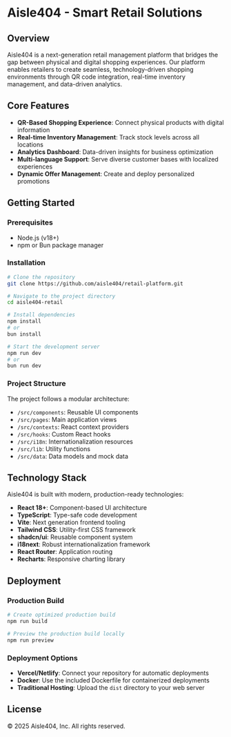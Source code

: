 # Aisle404 - Smart Retail Solutions

## Overview

Aisle404 is a next-generation retail management platform that bridges the gap between physical and digital shopping experiences. Our platform enables retailers to create seamless, technology-driven shopping environments through QR code integration, real-time inventory management, and data-driven analytics.

## Core Features

- **QR-Based Shopping Experience**: Connect physical products with digital information
- **Real-time Inventory Management**: Track stock levels across all locations
- **Analytics Dashboard**: Data-driven insights for business optimization
- **Multi-language Support**: Serve diverse customer bases with localized experiences
- **Dynamic Offer Management**: Create and deploy personalized promotions

## Getting Started

### Prerequisites

- Node.js (v18+)
- npm or Bun package manager

### Installation

```sh
# Clone the repository
git clone https://github.com/aisle404/retail-platform.git

# Navigate to the project directory
cd aisle404-retail

# Install dependencies
npm install
# or
bun install

# Start the development server
npm run dev
# or
bun run dev
```

### Project Structure

The project follows a modular architecture:

- `/src/components`: Reusable UI components
- `/src/pages`: Main application views
- `/src/contexts`: React context providers
- `/src/hooks`: Custom React hooks
- `/src/i18n`: Internationalization resources
- `/src/lib`: Utility functions
- `/src/data`: Data models and mock data

## Technology Stack

Aisle404 is built with modern, production-ready technologies:

- **React 18+**: Component-based UI architecture
- **TypeScript**: Type-safe code development
- **Vite**: Next generation frontend tooling
- **Tailwind CSS**: Utility-first CSS framework
- **shadcn/ui**: Reusable component system
- **i18next**: Robust internationalization framework
- **React Router**: Application routing
- **Recharts**: Responsive charting library

## Deployment

### Production Build

```sh
# Create optimized production build
npm run build

# Preview the production build locally
npm run preview
```

### Deployment Options

- **Vercel/Netlify**: Connect your repository for automatic deployments
- **Docker**: Use the included Dockerfile for containerized deployments
- **Traditional Hosting**: Upload the `dist` directory to your web server

## License

© 2025 Aisle404, Inc. All rights reserved.
